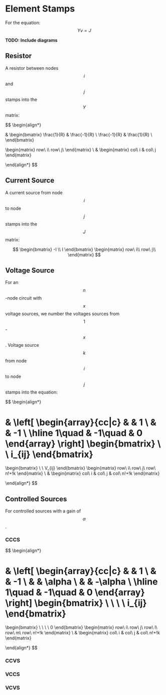 # Element Stamps

For the equation:
$$
Yv=J
$$

**TODO: Include diagrams**

## Resistor

A resistor between nodes $$i$$ and $$j$$ stamps into the $$Y$$ matrix:

$$
\begin{align*}

&
\begin{bmatrix}
\frac{1}{R} & \frac{-1}{R} \\
\frac{-1}{R} & \frac{1}{R} \\
\end{bmatrix}

\begin{matrix}
row\ i\\
row\ j\\
\end{matrix}
\\
&
\begin{matrix}
col\ i & col\ j
\end{matrix}

\end{align*}
$$

## Current Source

A current source from node $$i$$ to node $$j$$ stamps into the $$J$$ matrix:

$$
\begin{bmatrix}
-I \\
I
\end{bmatrix}
\begin{matrix}
row\ i\\
row\ j\\
\end{matrix}
$$

## Voltage Source

For an $$n$$-node circuit with $$x$$ voltage sources, we number the voltages sources from $$1$$-$$x$$. Voltage source $$k$$ from node $$i$$ to node $$j$$ stamps into the equation:

$$
\begin{align*}

&
\left[
\begin{array}{cc|c}
 &  & 1 \\
 &  & -1 \\
\hline
1\quad & -1\quad & 0
\end{array}
\right]
\begin{bmatrix}
 \\
 \\
i_{ij}
\end{bmatrix}
=
\begin{bmatrix}
 \\
 \\
V_{ij}
\end{bmatrix}
\begin{matrix}
row\ i\\
row\ j\\
row\ n\!+\!k
\end{matrix}
\\
&
\begin{matrix}
col\ i & col\ j & col\ n\!+\!k
\end{matrix}

\end{align*}
$$

## Controlled Sources

For controlled sources with a gain of $$\alpha$$.

### CCCS

$$
\begin{align*}

&
\left[
\begin{array}{cc|c}
 &  & 1 \\
 &  & -1 \\
 &  & \alpha \\
 &  & -\alpha \\
\hline
1\quad & -1\quad & 0
\end{array}
\right]
\begin{bmatrix}
 \\
 \\
 \\
 \\
i_{ij}
\end{bmatrix}
=
\begin{bmatrix}
 \\
 \\
 \\
 \\
0
\end{bmatrix}
\begin{matrix}
row\ i\\
row\ j\\
row\ l\\
row\ m\\
row\ n\!+\!k
\end{matrix}
\\
&
\begin{matrix}
col\ i & col\ j & col\ n\!+\!k
\end{matrix}

\end{align*}
$$

### CCVS

### VCCS

### VCVS


